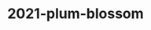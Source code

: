 ---
layout: photo_set
title: 2021-plum-blossom
titlelong : plum blossom, home (2021)
permalink: /photos/plum-blossom/
---